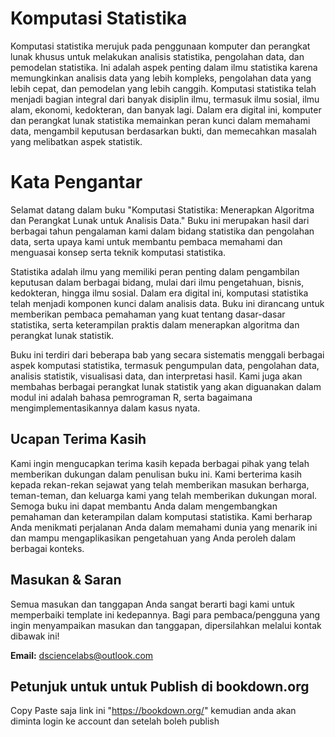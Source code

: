 # Komputasi Statistika

Komputasi statistika merujuk pada penggunaan komputer dan perangkat lunak khusus untuk melakukan analisis statistika, pengolahan data, dan pemodelan statistika. Ini adalah aspek penting dalam ilmu statistika karena memungkinkan analisis data yang lebih kompleks, pengolahan data yang lebih cepat, dan pemodelan yang lebih canggih. Komputasi statistika telah menjadi bagian integral dari banyak disiplin ilmu, termasuk ilmu sosial, ilmu alam, ekonomi, kedokteran, dan banyak lagi. Dalam era digital ini, komputer dan perangkat lunak statistika memainkan peran kunci dalam memahami data, mengambil keputusan berdasarkan bukti, dan memecahkan masalah yang melibatkan aspek statistik. 

# Kata Pengantar

Selamat datang dalam buku "Komputasi Statistika: Menerapkan Algoritma dan Perangkat Lunak untuk Analisis Data." Buku ini merupakan hasil dari berbagai tahun pengalaman kami dalam bidang statistika dan pengolahan data, serta upaya kami untuk membantu pembaca memahami dan menguasai konsep serta teknik komputasi statistika.

Statistika adalah ilmu yang memiliki peran penting dalam pengambilan keputusan dalam berbagai bidang, mulai dari ilmu pengetahuan, bisnis, kedokteran, hingga ilmu sosial. Dalam era digital ini, komputasi statistika telah menjadi komponen kunci dalam analisis data. Buku ini dirancang untuk memberikan pembaca pemahaman yang kuat tentang dasar-dasar statistika, serta keterampilan praktis dalam menerapkan algoritma dan perangkat lunak statistik.

Buku ini terdiri dari beberapa bab yang secara sistematis menggali berbagai aspek komputasi statistika, termasuk pengumpulan data, pengolahan data, analisis statistik, visualisasi data, dan interpretasi hasil. Kami juga akan membahas berbagai perangkat lunak statistik yang akan diguanakan dalam modul ini adalah bahasa pemrograman R, serta bagaimana mengimplementasikannya dalam kasus nyata.

## Ucapan Terima Kasih

Kami ingin mengucapkan terima kasih kepada berbagai pihak yang telah memberikan dukungan dalam penulisan buku ini. Kami berterima kasih kepada rekan-rekan sejawat yang telah memberikan masukan berharga, teman-teman, dan keluarga kami yang telah memberikan dukungan moral. Semoga buku ini dapat membantu Anda dalam mengembangkan pemahaman dan keterampilan dalam komputasi statistika. Kami berharap Anda menikmati perjalanan Anda dalam memahami dunia yang menarik ini dan mampu mengaplikasikan pengetahuan yang Anda peroleh dalam berbagai konteks.

## Masukan & Saran

Semua masukan dan tanggapan Anda sangat berarti bagi kami untuk memperbaiki template ini kedepannya. Bagi para pembaca/pengguna yang ingin menyampaikan masukan dan tanggapan, dipersilahkan melalui kontak dibawak ini!

**Email:** dsciencelabs@outlook.com


## Petunjuk untuk untuk Publish di bookdown.org

Copy Paste saja link ini "https://bookdown.org/" kemudian anda akan diminta login ke account dan setelah boleh publish

